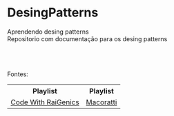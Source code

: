 # DesingPatterns
Aprendendo desing patterns<br>
Repositorio com documentação para os desing patterns
<br><br><br><br>


Fontes:



<table>
  <tr>
    <th>Playlist</th>
    <th>Playlist</th>
  </tr>
  <tr>
    <td><a href="https://www.youtube.com/playlist?list=PLJ4k1IC8GhW1L7fOWe238fetknEfBmG1I">Code With RaiGenics</></td>
    <td><a href="https://www.youtube.com/watch?v=CDZniFqC4cI&list=PL_xlJum5pRdD_TEiWf9jK4Ozzg8VJyDSe&index=5">Macoratti</></td>
  </tr>
</table>
  
